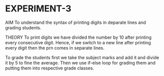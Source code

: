 # EXPERIMENT-3

AIM
To understand the syntax of printing digits in deparate lines and grading students.

THEORY
To print digits we have divided the number by 10 after printing every consecutive digit.
Hence, if we switch to a new line after printing every digit then the prn comes in separate lines.

To grade the students first we take the subject marks and add it and divide it by 5 to fine the average.
Then we use if-else loop for grading them and putting them into respective grade classes.
